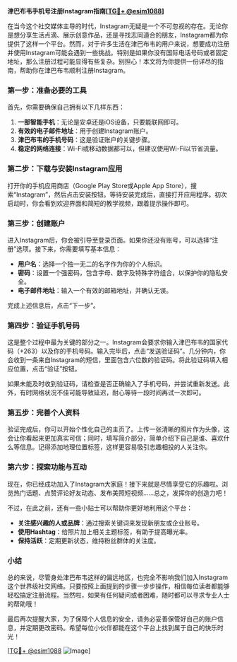 **津巴布韦手机号注册Instagram指南[[TG💪+ @esim1088](https://t.me/s/esim1088)]**

在当今这个社交媒体主导的时代，Instagram无疑是一个不可忽视的存在。无论你是想分享生活点滴、展示创意作品，还是寻找志同道合的朋友，Instagram都为你提供了这样一个平台。然而，对于许多生活在津巴布韦的用户来说，想要成功注册并使用Instagram可能会遇到一些挑战。特别是如果你没有国际电话号码或者固定地址，那么注册过程可能显得有些复杂。别担心！本文将为你提供一份详尽的指南，帮助你在津巴布韦顺利注册Instagram。

### 第一步：准备必要的工具

首先，你需要确保自己拥有以下几样东西：

1. **一部智能手机**：无论是安卓还是iOS设备，只要能联网即可。
2. **有效的电子邮件地址**：用于创建Instagram账户。
3. **津巴布韦的手机号码**：这是验证账户的关键步骤。
4. **稳定的网络连接**：Wi-Fi或移动数据都可以，但建议使用Wi-Fi以节省流量。

### 第二步：下载与安装Instagram应用

打开你的手机应用商店（Google Play Store或Apple App Store），搜索“Instagram”，然后点击安装按钮。等待安装完成后，直接打开应用程序。初次启动时，你会看到欢迎界面和简短的教学视频，跟着提示操作即可。

### 第三步：创建账户

进入Instagram后，你会被引导至登录页面。如果你还没有账号，可以选择“注册”选项。接下来，你需要填写基本信息：

- **用户名**：选择一个独一无二的名字作为你的个人标识。
- **密码**：设置一个强密码，包含字母、数字及特殊字符组合，以保护你的隐私安全。
- **电子邮件地址**：输入一个有效的邮箱地址，并确认无误。

完成上述信息后，点击“下一步”。

### 第四步：验证手机号码

这是整个过程中最为关键的部分之一。Instagram会要求你输入津巴布韦的国家代码（+263）以及你的手机号码。输入完毕后，点击“发送验证码”。几分钟内，你会收到一条来自Instagram的短信，里面包含六位数的验证码。将此验证码填入相应位置，点击“验证”按钮。

如果未能及时收到验证码，请检查是否正确输入了手机号码，并尝试重新发送。此外，有时网络状况不佳可能导致延迟，耐心等待一段时间再试一次即可。

### 第五步：完善个人资料

验证完成后，你可以开始个性化自己的主页了。上传一张清晰的照片作为头像，这会让你看起来更加真实可信；同时，填写简介部分，简单介绍下自己是谁、喜欢什么等信息。记得添加地理位置标签，这样更容易吸引志趣相投的人关注你。

### 第六步：探索功能与互动

现在，你已经成功加入了Instagram大家庭！接下来就是尽情享受它的乐趣啦。浏览热门话题、点赞评论好友动态、发布美照短视频……总之，发挥你的创造力吧！

不过，在此之前，还有一些小贴士可以帮助你更好地利用这个平台：

- **关注感兴趣的人或品牌**：通过搜索关键词来发现新朋友或企业账号。
- **使用Hashtag**：给照片加上相关主题标签，有助于提高曝光率。
- **保持活跃**：定期更新状态，维持粉丝群体的关注度。

### 小结

总的来说，尽管身处津巴布韦这样的偏远地区，也完全不影响我们加入Instagram这个世界级社交网络。只要按照上面提到的步骤一步步操作，相信每位读者都能够轻松搞定注册流程。当然啦，如果有任何疑问或者困难，随时都可以寻求专业人士的帮助哦！

最后再次提醒大家，为了保障个人信息的安全，请务必妥善保管好自己的账户信息，并定期更改密码。希望每位小伙伴都能在这个平台上找到属于自己的快乐时光！

[[TG💪+ @esim1088](https://t.me/s/esim1088) ![Image](https://i.postimg.cc/4NQfJmqS/Snipaste-2025-05-13-00-14-12.png)]